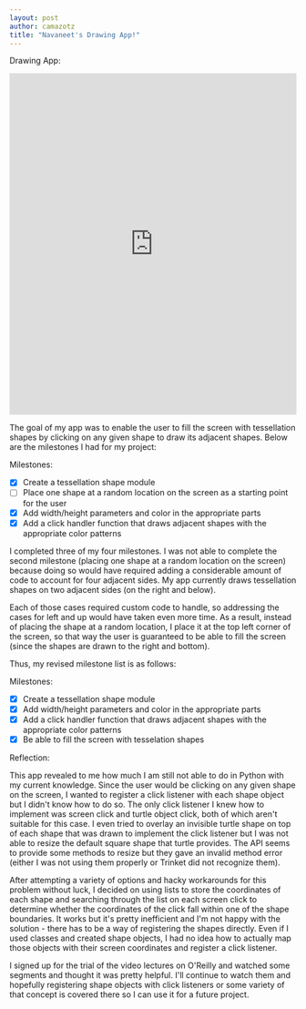 ```yaml
---
layout: post
author: camazotz
title: "Navaneet's Drawing App!"
---
```


Drawing App:
<iframe src="https://trinket.io/embed/python/c04703bc26" width="100%" height="600" frameborder="0" marginwidth="0" marginheight="0" allowfullscreen></iframe>

The goal of my app was to enable the user to fill the screen with tessellation shapes by clicking on any given shape to draw its adjacent shapes. Below are the milestones I had for my project:

Milestones:

- [x] Create a tessellation shape module
- [ ] Place one shape at a random location on the screen as a starting point for the user
- [x] Add width/height parameters and color in the appropriate parts
- [x] Add a click handler function that draws adjacent shapes with the appropriate color patterns

I completed three of my four milestones. I was not able to complete the second milestone (placing one shape at a random location on the screen) because doing so would have required adding a considerable amount of code to account for four adjacent sides. My app currently draws tessellation shapes on two adjacent sides (on the right and below). 

Each of those cases required custom code to handle, so addressing the cases for left and up would have taken even more time. As a result, instead of placing the shape at a random location, I place it at the top left corner of the screen, so that way the user is guaranteed to be able to fill the screen (since the shapes are drawn to the right and bottom).

Thus, my revised milestone list is as follows:

Milestones:

- [x] Create a tessellation shape module
- [x] Add width/height parameters and color in the appropriate parts
- [x] Add a click handler function that draws adjacent shapes with the appropriate color patterns
- [x] Be able to fill the screen with tesselation shapes

Reflection:

This app revealed to me how much I am still not able to do in Python with my current knowledge. Since the user would be clicking on any given shape on the screen, I wanted to register a click listener with each shape object but I didn't know how to do so. The only click listener I knew how to implement was screen click and turtle object click, both of which aren't suitable for this case. I even tried to overlay an invisible turtle shape on top of each shape that was drawn to implement the click listener but I was not able to resize the default square shape that turtle provides. The API seems to provide some methods to resize but they gave an invalid method error (either I was not using them properly or Trinket did not recognize them).

After attempting a variety of options and hacky workarounds for this problem without luck, I decided on using lists to store the coordinates of each shape and searching through the list on each screen click to determine whether the coordinates of the click fall within one of the shape boundaries. It works but it's pretty inefficient and I'm not happy with the solution - there has to be a way of registering the shapes directly. Even if I used classes and created shape objects, I had no idea how to actually map those objects with their screen coordinates and register a click listener.

I signed up for the trial of the video lectures on O'Reilly and watched some segments and thought it was pretty helpful. I'll continue to watch them and hopefully registering shape objects with click listeners or some variety of that concept is covered there so I can use it for a future project.
